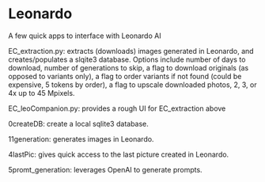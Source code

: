 # Leonardo

A few quick apps to interface with Leonardo AI

EC_extraction.py: extracts (downloads) images generated in Leonardo, and creates/populates a slqite3 database. Options include number of days to download, number of generations to skip, a flag to download originals (as opposed to variants only), a flag to order variants if not found (could be expensive, 5 tokens by order), a flag to upscale downloaded photos, 2, 3, or 4x up to 45 Mpixels.

EC_leoCompanion.py: provides a rough UI for EC_extraction above

0createDB: create a local sqlite3 database.

11generation: generates images in Leonardo.

4lastPic: gives quick access to the last picture created in Leonardo.

5promt_generation: leverages OpenAI to generate prompts.
